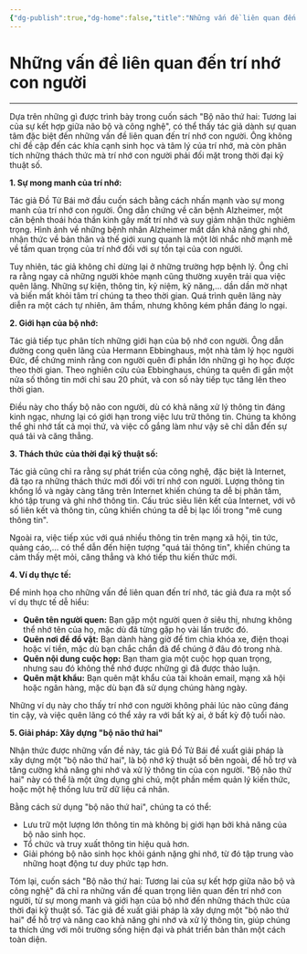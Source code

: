 ```yaml
---
{"dg-publish":true,"dg-home":false,"title":"Những vấn đề liên quan đến trí nhớ con người","date":"2025-01-31","tags":["book","books/bo-nao-thu-hai"],"dg-path":"Books/Bộ Não Thứ Hai - Đồ Tử Bái/Những vấn đề liên quan đến trí nhớ con người.md","permalink":"/books/bo-nao-thu-hai-do-tu-bai/nhung-van-de-lien-quan-den-tri-nho-con-nguoi/","dgPassFrontmatter":true,"updated":"2025-01-31T13:51:54.706+07:00"}
---
```


# Những vấn đề liên quan đến trí nhớ con người
---
Dựa trên những gì được trình bày trong cuốn sách "Bộ não thứ hai: Tương lai của sự kết hợp giữa não bộ và công nghệ", có thể thấy tác giả dành sự quan tâm đặc biệt đến những vấn đề liên quan đến trí nhớ con người. Ông không chỉ đề cập đến các khía cạnh sinh học và tâm lý của trí nhớ, mà còn phân tích những thách thức mà trí nhớ con người phải đối mặt trong thời đại kỹ thuật số.

**1. Sự mong manh của trí nhớ:**

Tác giả Đồ Tử Bái mở đầu cuốn sách bằng cách nhấn mạnh vào sự mong manh của trí nhớ con người. Ông dẫn chứng về căn bệnh Alzheimer, một căn bệnh thoái hóa thần kinh gây mất trí nhớ và suy giảm nhận thức nghiêm trọng. Hình ảnh về những bệnh nhân Alzheimer mất dần khả năng ghi nhớ, nhận thức về bản thân và thế giới xung quanh là một lời nhắc nhở mạnh mẽ về tầm quan trọng của trí nhớ đối với sự tồn tại của con người.

Tuy nhiên, tác giả không chỉ dừng lại ở những trường hợp bệnh lý. Ông chỉ ra rằng ngay cả những người khỏe mạnh cũng thường xuyên trải qua việc quên lãng. Những sự kiện, thông tin, kỷ niệm, kỹ năng,... dần dần mờ nhạt và biến mất khỏi tâm trí chúng ta theo thời gian. Quá trình quên lãng này diễn ra một cách tự nhiên, âm thầm, nhưng không kém phần đáng lo ngại.

**2. Giới hạn của bộ nhớ:**

Tác giả tiếp tục phân tích những giới hạn của bộ nhớ con người. Ông dẫn đường cong quên lãng của Hermann Ebbinghaus, một nhà tâm lý học người Đức, để chứng minh rằng con người quên đi phần lớn những gì họ học được theo thời gian. Theo nghiên cứu của Ebbinghaus, chúng ta quên đi gần một nửa số thông tin mới chỉ sau 20 phút, và con số này tiếp tục tăng lên theo thời gian.

Điều này cho thấy bộ não con người, dù có khả năng xử lý thông tin đáng kinh ngạc, nhưng lại có giới hạn trong việc lưu trữ thông tin. Chúng ta không thể ghi nhớ tất cả mọi thứ, và việc cố gắng làm như vậy sẽ chỉ dẫn đến sự quá tải và căng thẳng.

**3. Thách thức của thời đại kỹ thuật số:**

Tác giả cũng chỉ ra rằng sự phát triển của công nghệ, đặc biệt là Internet, đã tạo ra những thách thức mới đối với trí nhớ con người. Lượng thông tin khổng lồ và ngày càng tăng trên Internet khiến chúng ta dễ bị phân tâm, khó tập trung và ghi nhớ thông tin. Cấu trúc siêu liên kết của Internet, với vô số liên kết và thông tin, cũng khiến chúng ta dễ bị lạc lối trong "mê cung thông tin".

Ngoài ra, việc tiếp xúc với quá nhiều thông tin trên mạng xã hội, tin tức, quảng cáo,... có thể dẫn đến hiện tượng "quá tải thông tin", khiến chúng ta cảm thấy mệt mỏi, căng thẳng và khó tiếp thu kiến thức mới.

**4. Ví dụ thực tế:**

Để minh họa cho những vấn đề liên quan đến trí nhớ, tác giả đưa ra một số ví dụ thực tế dễ hiểu:

- **Quên tên người quen:** Bạn gặp một người quen ở siêu thị, nhưng không thể nhớ tên của họ, mặc dù đã từng gặp họ vài lần trước đó.
- **Quên nơi để đồ vật:** Bạn dành hàng giờ để tìm chìa khóa xe, điện thoại hoặc ví tiền, mặc dù bạn chắc chắn đã để chúng ở đâu đó trong nhà.
- **Quên nội dung cuộc họp:** Bạn tham gia một cuộc họp quan trọng, nhưng sau đó không thể nhớ được những gì đã được thảo luận.
- **Quên mật khẩu:** Bạn quên mật khẩu của tài khoản email, mạng xã hội hoặc ngân hàng, mặc dù bạn đã sử dụng chúng hàng ngày.

Những ví dụ này cho thấy trí nhớ con người không phải lúc nào cũng đáng tin cậy, và việc quên lãng có thể xảy ra với bất kỳ ai, ở bất kỳ độ tuổi nào.

**5. Giải pháp: Xây dựng "bộ não thứ hai"**

Nhận thức được những vấn đề này, tác giả Đồ Tử Bái đề xuất giải pháp là xây dựng một "bộ não thứ hai", là bộ nhớ kỹ thuật số bên ngoài, để hỗ trợ và tăng cường khả năng ghi nhớ và xử lý thông tin của con người. "Bộ não thứ hai" này có thể là một ứng dụng ghi chú, một phần mềm quản lý kiến thức, hoặc một hệ thống lưu trữ dữ liệu cá nhân.

Bằng cách sử dụng "bộ não thứ hai", chúng ta có thể:

- Lưu trữ một lượng lớn thông tin mà không bị giới hạn bởi khả năng của bộ não sinh học.
- Tổ chức và truy xuất thông tin hiệu quả hơn.
- Giải phóng bộ não sinh học khỏi gánh nặng ghi nhớ, từ đó tập trung vào những hoạt động tư duy phức tạp hơn.

Tóm lại, cuốn sách "Bộ não thứ hai: Tương lai của sự kết hợp giữa não bộ và công nghệ" đã chỉ ra những vấn đề quan trọng liên quan đến trí nhớ con người, từ sự mong manh và giới hạn của bộ nhớ đến những thách thức của thời đại kỹ thuật số. Tác giả đề xuất giải pháp là xây dựng một "bộ não thứ hai" để hỗ trợ và nâng cao khả năng ghi nhớ và xử lý thông tin, giúp chúng ta thích ứng với môi trường sống hiện đại và phát triển bản thân một cách toàn diện.